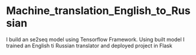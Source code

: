 # Machine_translation_English_to_Russian
I build an se2seq model using Tensorflow Framework. Using built model I trained an English ti Russian translator and deployed project in Flask
